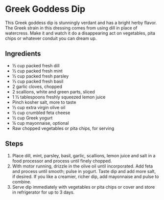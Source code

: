 # Greek Goddess Dip
This Greek goddess dip is stunningly verdant and has a bright herby flavor. The Greek strain in this dressing comes from using dill in place of watercress. Make it and watch it do a disappearing act on vegetables, pita chips or whatever conduit you can dream up.

## Ingredients
* ½ cup packed fresh dill
* ½ cup packed fresh mint
* ½ cup packed fresh parsley
* ⅓ cup packed fresh basil
* 2 garlic cloves, chopped
* 2 scallions, white and green parts, sliced
* 1 ½ tablespoons freshly squeezed lemon juice
* Pinch kosher salt, more to taste
* ½ cup extra virgin olive oil
* ½ cup crumbled feta cheese
* ½ cup Greek yogurt
* ¼ cup mayonnaise, optional
* Raw chopped vegetables or pita chips, for serving

## Steps
1. Place dill, mint, parsley, basil, garlic, scallions, lemon juice and salt in a food processor and process until finely chopped.
2. With motor running, drizzle in the olive oil until incorporated. Add feta and process until smooth; pulse in yogurt. Taste dip and add more salt, if desired. If you like a creamier, richer dip, add mayonnaise and pulse to combine.
3. Serve dip immediately with vegetables or pita chips or cover and store in refrigerator for up to 3 days.
